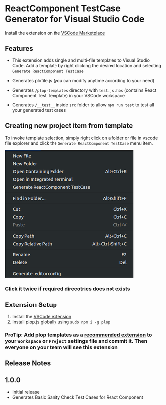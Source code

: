 # ReactComponent TestCase Generator for Visual Studio Code

Install the extension on the [VSCode Marketplace](https://marketplace.visualstudio.com/items?itemName=TheRakeshPurohit.reacttestgen)

## Features

* This extension adds single and multi-file templates to Visual Studio Code.
Add a template by right clicking the desired location and selecting `Generate ReactComponent TestCase`

* Generates plofile.js (you can modify anytime according to your need)

* Generates `/plop-templates` directory with `test.js.hbs` (contains React Component Test Template) in your VSCode workspace

* Generates `/__test__` inside `src` folder to allow `npm run test` to test all your generated test cases

## Creating new project item from template

To invoke template selection, simply right click on a folder or file in vscode file explorer and click the `Generate ReactComponent TestCase` menu item.

<img src="https://raw.githubusercontent.com/TheRakeshPurohit/VSCode-ReactTestGen/master/resources/menu.png">

### Click it twice if required direcotries does not exists

## Extension Setup

1) Install the [VSCode extension](https://marketplace.visualstudio.com/items?itemName=TheRakeshPurohit.reacttestgen)
2) Install [plop.js](https://github.com/plopjs/plop) globally using `sudo npm i -g plop`

### ProTip: Add plop templates as a [recommended extension](https://code.visualstudio.com/docs/editor/extension-gallery#_workspace-recommended-extensions) to your `Workspace` or `Project` settings file and commit it. Then everyone on your team will see this extension

## Release Notes

## 1.0.0

* Initial release
* Generates Basic Sanity Check Test Cases for React Component
